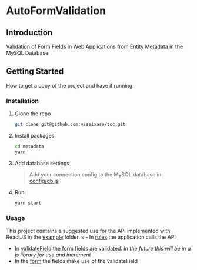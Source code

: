# AutoFormValidation

## Introduction 
Validation of Form Fields in Web Applications from Entity Metadata in the MySQL Database

## Getting Started
How to get a copy of the project and have it running.

### Installation
1.  Clone the repo
    ```sh
    git clone git@github.com:vsseixaso/tcc.git
    ```
2. Install packages
    ```sh
    cd metadata
    yarn
    ```
3. Add database settings
    > Add your connection config to the MySQL database in [config/db.js](https://github.com/vsseixaso/AutoFormValidation/blob/main/metadata/src/config/db.js)
4. Run
    ```sh
    yarn start
    ```

### Usage
This project contains a suggested use for the API implemented with ReactJS in the [example](https://github.com/vsseixaso/AutoFormValidation/tree/main/example) folder.
s - In [rules](https://github.com/vsseixaso/AutoFormValidation/blob/main/example/crud/src/services/rules.js) the application calls the API
 - In [validateField](https://github.com/vsseixaso/AutoFormValidation/blob/main/example/crud/src/utils/validateField.js) the form fields are validated. *In the future this will be in a js library for use and increment*
 - In the [form](https://github.com/vsseixaso/AutoFormValidation/blob/main/example/crud/src/components/employee/Form.js) the fields make use of the validateField
